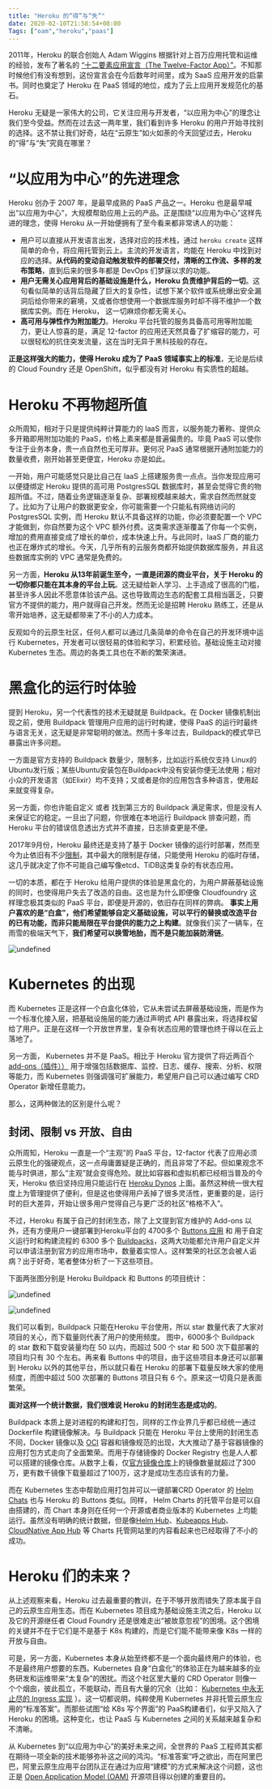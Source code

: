 ```yaml
---
title: "Heroku 的“得”与“失”"
date: 2020-02-10T21:58:54+08:00
Tags: ["oam","heroku","paas"]
---
```


2011年，Heroku 的联合创始人  Adam Wiggins 根据针对上百万应用托管和运维的经验，发布了著名的 [“十二要素应用宣言（The Twelve-Factor App）”](https://12factor.net/)。不知那时候他们有没有想到，这份宣言会在今后数年时间里，成为 SaaS 应用开发的启蒙书。同时也奠定了 Heroku 在 PaaS 领域的地位，成为了云上应用开发规范化的基石。

Heroku 无疑是一家伟大的公司，它关注应用与开发者，“以应用为中心”的理念让我们至今受益。然而在过去这一两年里，我们看到许多 Heroku 的用户开始寻找别的选择。这不禁让我们好奇，站在“云原生”如火如荼的今天回望过去，Heroku 的“得”与“失”究竟在哪里？

<!--more-->

# “以应用为中心”的先进理念

Heroku 创办于 2007 年，是最早成熟的 PaaS 产品之一。Heroku 也是最早喊出“以应用为中心”，大规模帮助应用上云的产品。正是围绕“以应用为中心”这样先进的理念，使得 Heroku 从一开始便拥有了至今看来都非常诱人的功能：

* 用户可以直接从开发语言出发，选择对应的技术栈，通过 `heroku create` 这样简单的命令，将应用托管到云上。主流的开发语言，均能在 Heroku 中找到对应的选择。**从代码的变动自动触发软件的部署交付，清晰的工作流、多样的发布策略**，直到后来的很多年都是 DevOps 们梦寐以求的功能。
* **用户无需关心应用背后的基础设施是什么，Heroku 负责维护背后的一切**。这句看似简单的话背后隐藏了巨大的复杂性，试想下某个软件或系统爆出安全漏洞后给你带来的窘境，又或者你想使用一个数据库服务时却不得不维护一个数据库实例。而在 Heroku， 这一切麻烦你都无需关心。
* **高可用与弹性作为附加能力**。Heroku  平台托管的服务具备高可用等附加能力，更让人惊喜的是，满足 12-factor 的应用还天然具备了扩缩容的能力，可以很轻松的抗住突发流量，这在当时无异于黑科技般的存在。

**正是这样强大的能力，使得 Heroku 成为了 PaaS 领域事实上的标准**，无论是后续的 Cloud Foundry 还是 OpenShift，似乎都没有对 Heroku 有实质性的超越。



#  Heroku 不再物超所值

众所周知，相对于只是提供纯粹计算能力的 IaaS 而言，以服务能力著称、提供众多开箱即用附加功能的 PaaS，价格上素来都是普遍偏贵的。毕竟 PaaS 可以使你专注于业务本身，贵一点自然也无可厚非。更何况 PaaS 通常根据开通附加能力的数量收费，刚开始甚至更便宜，Heroku 亦是如此。

一开始，用户可能感觉只是比自己在 IaaS 上搭建服务贵一点点。当你发现应用可以便捷绑定 Heroku 提供的高可用 PostgresSQL 数据库时，甚至会觉得它贵的物超所值。不过，随着业务逻辑逐渐复杂、部署规模越来越大，需求自然而然就变了。比如为了让用户的数据更安全，你可能需要一个只能私有网络访问的 PostgresSQL 实例，而 Heroku 默认不具备这样的功能，你必须要配置一个 VPC 才能做到，你自然要为这个 VPC 额外付费。这类需求逐渐覆盖了你每一个实例，增加的费用直接变成了增长的单价，成本快速上升。与此同时，IaaS 厂商的能力也正在爆炸式的增长。今天，几乎所有的云服务商都开始提供数据库服务，并且这些数据库实例的 VPC 通常是免费的。 

另一方面，**Heroku 从13年前诞生至今，一直是闭源的商业平台，关于 Heroku 的一切你都只能在其本身的平台上玩**。这无疑给新人学习、上手造成了很高的门槛，甚至许多人因此不愿意体验该产品。这也导致周边生态的配套工具相当匮乏，只要官方不提供的能力，用户就得自己开发。然而无论是招聘 Heroku 熟练工，还是从零开始培养，这无疑都带来了不小的人力成本。

反观如今的云原生社区，任何人都可以通过几条简单的命令在自己的开发环境中运行 Kubernetes，开发者可以很轻易的体验和学习，积累经验。基础设施主动对接 Kubernetes 生态。周边的各类工具也在不断的繁荣演进。


# 黑盒化的运行时体验

提到 Heroku，另一个代表性的技术无疑就是 Buildpack。在 Docker 镜像机制出现之前，使用 Buildpack 管理用户应用的运行时构建，使得 PaaS 的运行时最终与语言无关，这无疑是非常聪明的做法。然而十多年过去，Buildpack的模式早已暴露出许多问题。

一方面是官方支持的 Buildpack 数量少，限制多，比如运行系统仅支持 Linux的Ubuntu发行版；某些Ubuntu安装包在Buildpack中没有安装你便无法使用；相对小众的开发语言（如Elixir）均不支持；又或者是你的应用包含多种语言，使用起来就变得复杂。

另一方面，你也许能自定义 或者 找到第三方的 Buildpack 满足需求，但是没有人来保证它的稳定。一旦出了问题，你很难在本地运行 Buildpack 排查问题，而 Heroku 平台的错误信息透出方式并不直接，日志排查更是不便。

2017年9月份，Heroku 最终还是支持了基于 Docker 镜像的运行时部署，然而至今为止依旧有不少[限制](https://devcenter.heroku.com/articles/container-registry-and-runtime#unsupported-dockerfile-commands)，其中最大的限制是存储，只能使用 Heroku 的临时存储，这几乎就决定了你不可能自己编写像etcd、TiDB这类复杂的有状态应用。

一切的本质，都在于 Heroku 给用户提供的体验是黑盒化的，为用户屏蔽基础设施的同时，也使得用户失去了改造的自由。这也是为什么即便像 Cloudfoundry 这样理念极其类似的 PaaS 平台，即便是开源的，依旧存在同样的弊病。 **事实上用户喜欢的是“白盒”，他们希望能够自定义基础设施，可以平行的替换或改造平台的已有功能，而非只能局限在平台提供的能力之上构建**。就像我们买了一辆车，在雨雪的极端天气下，**我们希望可以换雪地胎，而不是只能加装防滑链**。

![undefined](https://wonderflow.info/images/2020-03-01-heroku/3.png) 

# Kubernetes 的出现

而 Kubernetes 正是这样一个白盒化体验，它从未尝试去屏蔽基础设施，而是作为一个标准化接入层，把基础设施层的能力通过声明式 API 暴露出来，将选择权留给了用户。正是在这样一个开放世界里，复杂有状态应用的管理也终于得以在云上落地了。

另一方面， Kubernetes 并不是 PaaS。相比于 Heroku 官方提供了将近两百个[add-ons（插件））](https://elements.heroku.com/addons) 用于增强包括数据库、监控、日志、缓存、搜索、分析、权限等能力，而 Kubernetes 则强调强可扩展能力，希望用户自己可以通过编写 CRD Operator 新增任意能力。

那么，这两种做法的区别是什么呢？

## 封闭、限制 vs 开放、自由

众所周知，Heroku 一直是一个“主观”的 PaaS 平台，12-factor 代表了应用必须云原生化的强硬观点，这一点毋庸置疑是正确的，而且非常了不起。但如果观念不能与时俱进，那么“主观”就会变得危险。就比如容器和虚拟机都已经相当普及的今天，Heroku 依旧坚持应用只能运行在 [Heroku Dynos](https://www.heroku.com/dynos) 上面。虽然这种统一很大程度上为管理提供了便利，但是这也使得用户丢掉了很多灵活性，更重要的是，运行时的巨大差异，开始让很多用户觉得自己与更广泛的社区“格格不入”。

不过，Heroku 有属于自己的封闭生态，除了上文提到官方维护的 Add-ons 以外，还有方便用户一键部署到Heroku平台的 4700多个 [Buttons 应用](https://elements.heroku.com/buttons)  和 用于自定义运行时和构建流程的 6300 多个 [Buildpacks](https://elements.heroku.com/buildpacks)，这两大功能都允许用户自定义并可以申请注册到官方的应用市场中，数量着实惊人。这样繁荣的社区怎会被人诟病？出于好奇，笔者整体分析了一下这些项目。

下面两张图分别是 Heroku Buildpack 和 Buttons 的项目统计：

![undefined](https://wonderflow.info/images/2020-03-01-heroku/2.png) 

![undefined](https://wonderflow.info/images/2020-03-01-heroku/1.png) 

我们可以看到，Buildpack 只能在Heroku 平台使用，所以 star 数量代表了大家对项目的关心，而下载量则代表了用户的使用频度。 图中，6000多个 Buildpack 的 star 数和下载安装量均在 50 以内，而超过 500 个 star 和 500 次下载部署的项目均只有 30 个左右。再来看 Buttons 中的项目，由于这些项目本身还可以部署到 Heroku 以外的其他平台，所以就只看在 Heroku 的部署下载量反映大家的使用频度，而图中超过 500 次部署的 Buttons 项目只有 6 个。原来这一切竟只是表面繁荣。

**面对这样一个统计数据，我们很难说 Heroku 的封闭生态是成功的**。

Buildpack 本质上是对进程的构建和打包，同样的工作业界几乎都已经统一通过 Dockerfile 构建镜像解决。与 Buildpack 只能在 Heroku 平台上使用的封闭生态不同，Docker 镜像以及 [OCI](https://www.opencontainers.org/) 容器和镜像规范的出现，大大推动了基于容器镜像的应用打包方式走向了全面繁荣。而用于存储镜像的 Docker Registry 也是人人都可以搭建的镜像仓库。从数字上看，仅[官方镜像仓库](https://hub.docker.com/)上的镜像数量就超过了300万，更有数千镜像下载量超过了100万，这才是成功生态应该有的力量。

而在 Kubernetes 生态中帮助应用打包并可以一键部署CRD Operator 的 [Helm Chats](https://helm.sh/) 也与 Heroku 的 Buttons 类似。同样， Helm Charts 的托管平台是可以自由搭建的，而 Chart 本身则在任何一个开源或者商业版本的 Kubernetes 上均能运行。虽然没有明确的统计数据，但是像[Helm Hub](https://hub.helm.sh/)、[Kubeapps Hub](https://hub.kubeapps.com/)、[CloudNative App Hub](https://developer.aliyun.com/hub) 等 Charts 托管网站里的内容看起来也已经取得了不小的成功。

#  Heroku 们的未来？

从上述观察来看，Heroku 过去最重要的教训，在于不够开放而错失了原本属于自己的云原生应用生态。而在 Kubernetes 项目成为基础设施主流之后，Heroku 以及它的开源继任者 Cloud Foundry 还是很难走出“被故意忽视”的困境。这个困境的关键并不在于它们是不是基于 K8s 构建的，而是它们能不能带来像 K8s 一样的开放与自由。

可是，另一方面，Kubernetes 本身从始至终都不是一个面向最终用户的体验，也不是最终用户想要的东西。Kubernetes 自身“白盒化”的体验正在为越来越多的业务研发和运维带来“太复杂”的困扰。而这个社区里大量的 CRD Operator 则像一个个烟囱，彼此孤立，不能联动，而且有大量的冗余（比如： [ Kubernetes 中永无止尽的 Ingress 实现](https://kubernetes.io/docs/concepts/services-networking/ingress-controllers/) ）。这一切都说明，纯粹使用 Kubernetes 并非托管云原生应用的“标准答案”。而那些试图“给 K8s 写个界面”的 PaaS构建者们，似乎又陷入了 Heroku 的困境。这种变化，也让 PaaS 与 Kubernetes 之间的关系越来越复杂和不清晰。 

从 Kubernetes 到“以应用为中心”的美好未来之间，全世界的 PaaS 工程师其实都在期待一项全新的技术能够弥补这之间的鸿沟。“标准答案”呼之欲出，而在阿里巴巴，阿里云原生应用平台团队正在通过为应用“建模”的方式来解决这个问题，这也正是 [Open Application Model (OAM)](https://github.com/oam-dev/spec) 开源项目得以创建的重要目的。






